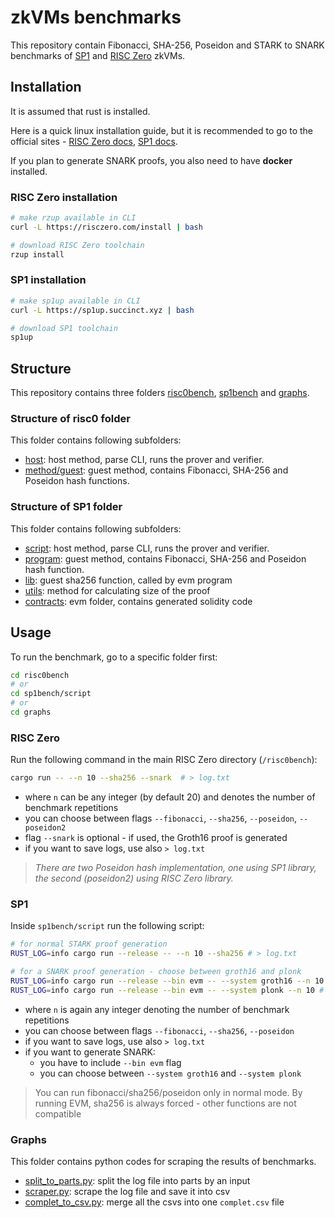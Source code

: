 # zkVMs benchmarks

This repository contain Fibonacci, SHA-256, Poseidon and STARK to SNARK benchmarks of [SP1](https://succinct.xyz/) and [RISC Zero](https://risczero.com/) zkVMs.

## Installation

It is assumed that rust is installed.

Here is a quick linux installation guide, but it is recommended to go to the official sites - [RISC Zero docs](https://dev.risczero.com/api/), [SP1 docs](https://docs.succinct.xyz/docs/sp1/introduction).

If you plan to generate SNARK proofs, you also need to have **docker** installed.

### RISC Zero installation

```bash
# make rzup available in CLI
curl -L https://risczero.com/install | bash

# download RISC Zero toolchain
rzup install
```


### SP1 installation

```bash
# make sp1up available in CLI
curl -L https://sp1up.succinct.xyz | bash

# download SP1 toolchain
sp1up
```

## Structure

This repository contains three folders [risc0bench](risc0bench), [sp1bench](sp1bench) and [graphs](graphs).

### Structure of risc0 folder

This folder contains following subfolders:
- [host](risc0bench/host/): host method, parse CLI, runs the prover and verifier.
- [method/guest](risc0bench/methods/guest/): guest method, contains Fibonacci, SHA-256 and Poseidon hash functions.

### Structure of SP1 folder

This folder contains following subfolders:
- [script](risc0bench/script/src/bin/): host method, parse CLI, runs the prover and verifier.
- [program](risc0bench/methods/guest/): guest method, contains Fibonacci, SHA-256 and Poseidon hash function.
- [lib](risc0bench/lib/src/): guest sha256 function, called by evm program
- [utils](sp1bench/utils/): method for calculating size of the proof
- [contracts](sp1bench/contracts/): evm folder, contains generated solidity code

## Usage

To run the benchmark, go to a specific folder first:
```bash
cd risc0bench 
# or
cd sp1bench/script
# or
cd graphs
```

### RISC Zero

Run the following command in the main RISC Zero directory (`/risc0bench`):

```bash
cargo run -- --n 10 --sha256 --snark  # > log.txt
```
- where `n` can be any integer (by default 20) and denotes the number of benchmark repetitions
- you can choose between flags `--fibonacci`, `--sha256`, `--poseidon`, `--poseidon2`
- flag `--snark` is optional - if used, the Groth16 proof is generated
- if you want to save logs, use also `> log.txt`

> *There are two Poseidon hash implementation, one using SP1 library, the second (poseidon2) using RISC Zero library.*

### SP1

Inside `sp1bench/script` run the following script:
```bash
# for normal STARK proof generation
RUST_LOG=info cargo run --release -- --n 10 --sha256 # > log.txt

# for a SNARK proof generation - choose between groth16 and plonk
RUST_LOG=info cargo run --release --bin evm -- --system groth16 --n 10 # > log.txt
RUST_LOG=info cargo run --release --bin evm -- --system plonk --n 10 # > log.txt
```
- where `n` is again any integer denoting the number of benchmark repetitions
- you can choose between flags `--fibonacci`, `--sha256`, `--poseidon`
- if you want to save logs, use also `> log.txt`
- if you want to generate SNARK:
    - you have to include `--bin evm` flag
    - you can choose between `--system groth16` and `--system plonk`

> You can run fibonacci/sha256/poseidon only in normal mode. By running EVM, sha256 is always forced - other functions are not compatible


### Graphs

This folder contains python codes for scraping the results of benchmarks.

- [split_to_parts.py](graphs/split_to_parts.py): split the log file into parts by an input
- [scraper.py](graphs/scraper.py): scrape the log file and save it into csv
- [complet_to_csv.py](graphs/complet_to_csv.py): merge all the csvs into one `complet.csv` file